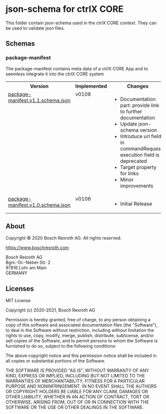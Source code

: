 # json-schema for ctrlX CORE

This folder contain json-schema used in the ctrlX CORE context.
They can be used to validate json files.

## Schemas

### package-manifest

The package-manifest contains meta data of a ctrlX CORE App and to seemless integrate it into the ctrlX CORE system

<table>
  <tbody>
    <tr>
      <th>Version</th>
      <th>Implemented</th>
      <th>Changes</th>
    </tr>
    <tr>
      <td valign="top"><a href="./apps/package-manifest/package-manifest.v1.1.schema.json">package-manifest.v1.1.schema.json</a></td>
      <td valign="top">v0108</td>
      <td valign="top">
        <ul>
          <li>Documentation part: provide link to further documentation</li>
          <li>Update json-schema version</li>
          <li>Introduce url field in commandRequest, execution field is deprecated</li>
          <li>Target property for links</li>
          <li>Minor improvements</li>
        </ul>
      </td>
    </tr>
    <tr>
      <td valign="top"><a href="./apps/package-manifest/package-manifest.v1.0.schema.json">package-manifest.v1.0.schema.json</a></td>
      <td valign="top">v0106</td>
      <td valign="top">
        <ul>
          <li>Initial Release</li>
        </ul>
      </td>
    </tr>
  </tbody>
</table>

## About

Copyright © 2020 Bosch Rexroth AG. All rights reserved.


<https://www.boschrexroth.com>

Bosch Rexroth AG  
Bgm.-Dr.-Nebel-Str. 2  
97816 Lohr am Main  
GERMANY  

## Licenses

MIT License

Copyright (c) 2020-2021, Bosch Rexroth AG

Permission is hereby granted, free of charge, to any person obtaining a copy
of this software and associated documentation files (the "Software"), to deal
in the Software without restriction, including without limitation the rights
to use, copy, modify, merge, publish, distribute, sublicense, and/or sell
copies of the Software, and to permit persons to whom the Software is
furnished to do so, subject to the following conditions:

The above copyright notice and this permission notice shall be included in all
copies or substantial portions of the Software.

THE SOFTWARE IS PROVIDED "AS IS", WITHOUT WARRANTY OF ANY KIND, EXPRESS OR
IMPLIED, INCLUDING BUT NOT LIMITED TO THE WARRANTIES OF MERCHANTABILITY,
FITNESS FOR A PARTICULAR PURPOSE AND NONINFRINGEMENT. IN NO EVENT SHALL THE
AUTHORS OR COPYRIGHT HOLDERS BE LIABLE FOR ANY CLAIM, DAMAGES OR OTHER
LIABILITY, WHETHER IN AN ACTION OF CONTRACT, TORT OR OTHERWISE, ARISING FROM,
OUT OF OR IN CONNECTION WITH THE SOFTWARE OR THE USE OR OTHER DEALINGS IN THE
SOFTWARE.
